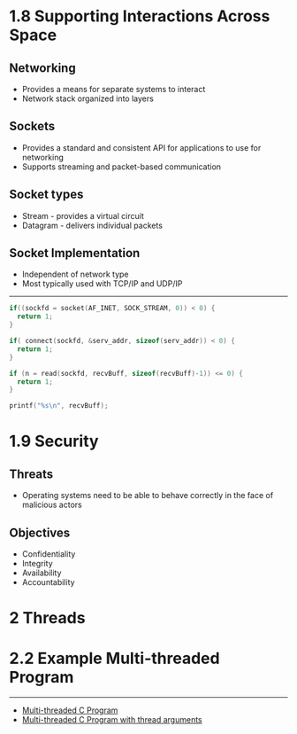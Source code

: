 1.8 Supporting Interactions Across Space
========================================

Networking
----------

- Provides a means for separate systems to interact
- Network stack organized into layers

Sockets
-------

- Provides a standard and consistent API for applications to use for networking
- Supports streaming and packet-based communication

Socket types
------------

- Stream - provides a virtual circuit
- Datagram - delivers individual packets

Socket Implementation
---------------------

- Independent of network type
- Most typically used with TCP/IP and UDP/IP

---

```c
if((sockfd = socket(AF_INET, SOCK_STREAM, 0)) < 0) {
  return 1;
}

if( connect(sockfd, &serv_addr, sizeof(serv_addr)) < 0) {
  return 1;
}

if (n = read(sockfd, recvBuff, sizeof(recvBuff)-1)) <= 0) {
  return 1;
}

printf("%s\n", recvBuff);
```

1.9 Security
============

Threats
-------

- Operating systems need to be able to behave correctly in the face of malicious actors

Objectives
----------

- Confidentiality
- Integrity
- Availability
- Accountability

2 Threads
=========

2.2 Example Multi-threaded Program
==================================

---

- [Multi-threaded C Program](../examples/2-simple-thread/threads.c)
- [Multi-threaded C Program with thread arguments](../examples/2-simple-thread/thread-args.c)
